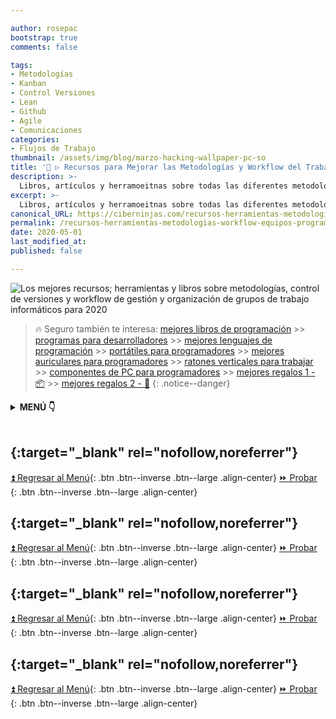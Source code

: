 ```yaml
---

author: rosepac
bootstrap: true
comments: false

tags:
- Metodologías
- Kanban
- Control Versiones
- Lean
- Github
- Agile
- Comunicaciones
categories:
- Flujos de Trabajo
thumbnail: /assets/img/blog/marzo-hacking-wallpaper-pc-so
title: '🥇 ▷ Recursos para Mejorar las Metodologías y Workflow del Trabajo en Equipos de Programación en 2020 💼'
description: >-
  Libros, artículos y herramoeitnas sobre todas las diferentes metodologías de software (Lean, Kanban) herramientas de control de versiones (Git, Github, Gitlab, etc) y herramientas de gestión y organización de equipos de programación.
excerpt: >-
  Libros, artículos y herramoeitnas sobre todas las diferentes metodologías de software (Lean, Kanban) herramientas de control de versiones (Git, Github, Gitlab, etc) y herramientas de gestión y organización de equipos de programación.
canonical_URL: https://ciberninjas.com/recursos-herramientas-metodologias-workflow-equipos-programacion/
permalink: /recursos-herramientas-metodologias-workflow-equipos-programacion/
date: 2020-05-01
last_modified_at: 
published: false

---
```


![Los mejores recursos; herramientas y libros sobre metodologías, control de versiones y workflow de gestión y organización de grupos de trabajo informáticos para 2020](/assets/img/blog/marzo-hacking-wallpaper-pc-so "Los mejores recursos; herramientas y libros sobre metodologías, control de versiones y workflow de gestión y organización de grupos de trabajo informáticos para 2020")

<!-- CONTENIDO INTRODUCCION -->

> 🔥 Seguro también te interesa: [mejores libros de programación](/programar/) >> [programas para desarrolladores](/mejores-sistemas-operativos-para-hackear/) >> [mejores lenguajes de programación](/15-mejores-lenguajes-programacion/) >> [portátiles para programadores]() >> [mejores auriculares para programadores](/auriculares-dise%C3%B1o/) >> [ratones verticales para trabajar](/teclados-ratones-dise%C3%B1o/) >> [componentes de PC para programadores](/ordenadores-componentes/) >> [mejores regalos 1 - 📦](/black-friday-amazon/) >> [mejores regalos 2 - 🎁](/prime-day-amazon/)
{: .notice--danger}

<details>
<summary><strong>MENÚ 👇</strong><span><a name="menu"></a></span></summary>
<nav class="menu">
  <ol>
    <li><a href="/mejores-sistemas-operativos-para-hackear/"></a></li>
    <li><a href="/mejores-sistemas-operativos-para-hackear/"></a></li>
  </ol>
</nav>
</details>
<br />

## **[](){:target="_blank" rel="nofollow,noreferrer"}**

<!-- contenido -->
[⏫ Regresar al Menú](/mejores-sistemas-operativos-para-hackear/#menu){: .btn .btn--inverse .btn--large .align-center}
[⏩ Probar ](){: .btn .btn--inverse .btn--large .align-center}

## **[](){:target="_blank" rel="nofollow,noreferrer"}**

<!-- contenido -->
[⏫ Regresar al Menú](/mejores-sistemas-operativos-para-hackear/#menu){: .btn .btn--inverse .btn--large .align-center}
[⏩ Probar ](){: .btn .btn--inverse .btn--large .align-center}

## **[](){:target="_blank" rel="nofollow,noreferrer"}**
<!-- contenido -->
[⏫ Regresar al Menú](/mejores-sistemas-operativos-para-hackear/#menu){: .btn .btn--inverse .btn--large .align-center}
[⏩ Probar ](){: .btn .btn--inverse .btn--large .align-center}

## **[](){:target="_blank" rel="nofollow,noreferrer"}**
<!-- contenido -->
[⏫ Regresar al Menú](/mejores-sistemas-operativos-para-hackear/#menu){: .btn .btn--inverse .btn--large .align-center}
[⏩ Probar ](){: .btn .btn--inverse .btn--large .align-center}
